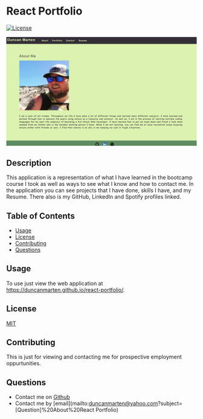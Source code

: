   # React Portfolio
  [![License](https://img.shields.io/static/v1?label=License&message=MIT&color=blue)](https://img.shields.io/static/v1?label=License&message=MIT&color=blue)

  ![Screenshot](public/screenshot/portfolio_screenshot.png)
  
  ## Description
  This application is a representation of what I have learned in the bootcamp course I took as well as ways to see what I know and how to contact me.  In the application you can see projects that I have done, skills I have, and my Resume.  There also is my GitHub, LinkedIn and Spotify profiles linked.

  ## Table of Contents
  * [Usage](#usage)
  * [License](#license)
  * [Contributing](#contributing)
  * [Questions](#questions)

  ## Usage
  To use just view the web application at https://duncanmarten.github.io/react-portfolio/.

  ## License
  [MIT](https://opensource.org/licenses/MIT)

  ## Contributing
  This is just for viewing and contacting me for prospective employment oppurtunities.

  ## Questions
  * Contact me on [Github](http://www.github.com/DuncanMarten)
  * Contact me by [email](mailto:duncanmarten@yahoo.com?subject=[Question]%20About%20React Portfolio)
  